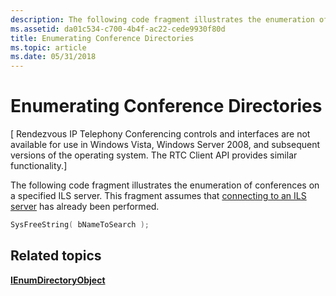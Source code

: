 ```yaml
---
description: The following code fragment illustrates the enumeration of conferences on a specified ILS server. This fragment assumes that connecting to an ILS server has already been performed.
ms.assetid: da01c534-c700-4b4f-ac22-cede9930f80d
title: Enumerating Conference Directories
ms.topic: article
ms.date: 05/31/2018
---
```


# Enumerating Conference Directories

\[ Rendezvous IP Telephony Conferencing controls and interfaces are not available for use in Windows Vista, Windows Server 2008, and subsequent versions of the operating system. The RTC Client API provides similar functionality.\]

The following code fragment illustrates the enumeration of conferences on a specified ILS server. This fragment assumes that [connecting to an ILS server](connecting-to-an-ils-server.md) has already been performed.


```C++
SysFreeString( bNameToSearch );
```



## Related topics

<dl> <dt>

[**IEnumDirectoryObject**](/windows/desktop/api/Rend/nn-rend-ienumdirectoryobject)
</dt> </dl>

 

 



